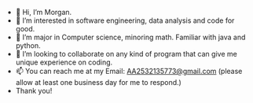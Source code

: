 - 👋 Hi, I’m Morgan.
- 👀 I’m interested in software engineering, data analysis and code for good.
- 🌱 I’m major in Computer science, minoring math. Familiar with java and python.
- 💞️ I’m looking to collaborate on any kind of program that can give me unique experience on coding.
- 📫 You can reach me at my Email: AA2532135773@gmail.com (please allow at least one business day for me to respond.)
- Thank you!
<!---
1609188049/1609188049 is a ✨ special ✨ repository because its `README.md` (this file) appears on your GitHub profile.
You can click the Preview link to take a look at your changes.
--->
